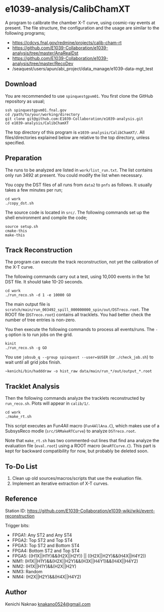 # e1039-analysis/CalibChamXT

A program to calibrate the chamber X-T curve, using cosmic-ray events at present.
The file structure, the configuration and the usage are similar to the following programs;

* https://cdcvs.fnal.gov/redmine/projects/calib-cham-rt
* https://github.com/E1039-Collaboration/e1039-analysis/tree/master/AnaRealDst
* https://github.com/E1039-Collaboration/e1039-analysis/tree/master/RecoDev
* /seaquest/users/apun/abi_project/data_manage/e1039-data-mgt_test


## Download

You are recommended to use `spinquestgpvm01`.
You first clone the GitHub repository as usual;

```
ssh spinquestgpvm01.fnal.gov
cd /path/to/your/working/directory
git clone git@github.com:E1039-Collaboration/e1039-analysis.git
cd e1039-analysis/CalibChamXT
```

The top directory of this program is `e1039-analysis/CalibChamXT/`.
All files/directories explained below are relative to the top directory, unless specified.


## Preparation

The runs to be analyzed are listed in `work/list_run.txt`.
The list contains only run 3492 at present.
You could modify the list when necessary.

You copy the DST files of all runs from `data2` to `pnfs` as follows.
It usually takes a few minutes per run;

```
cd work
./copy_dst.sh
```

The source code is located in `src/`.
The following commands set up the shell environment and compile the code;

```
source setup.sh
cmake-this
make-this
```


## Track Reconstruction

The program can execute the track reconstruction, not yet the calibration of the X-T curve.

The following commands carry out a test, using 10,000 events in the 1st DST file.
It should take 10-20 seconds.

```
cd work
./run_reco.sh -d 1 -e 10000 GO
```

The main output file is `scratch/main/run_003492_spill_000000000_spin/out/DSTreco.root`.
The ROOT file (`DSTreco.root`) contains all tracklets.
You had better check the number of tree entries is non-zero.

You then execute the following commands to process all events/runs.
The `-g` option is to run jobs on the grid.

```
kinit
./run_reco.sh -g GO
```

You use `jobsub_q --group spinquest --user=$USER` (or `./check_job.sh`) to wait until all grid jobs finish.

```
~kenichi/bin/hadddraw -o hist_raw data/main/run_*/out/output_*.root
```


## Tracklet Analysis

Then the following commands analyze the tracklets reconstructed by `run_reco.sh`.
Plots will appear in `calib/1/`.

```
cd work
./make_rt.sh
```

This script executes an Fun4All macro (`Fun4AllAna.C`), which makes use of a SubsysReco modle (`src/SRMakeRTCurve`) to analyze `DSTreco.root`.

Note that `make_rt.sh` has two commented-out lines that find ana analyze the evaluation file (`eval.root`) using a ROOT macro (`AnaRTCurve.C`).
This part is kept for backward compatibility for now, but probably be deleted soon.


## To-Do List

1. Clean up old sources/macros/scripts that use the evaluation file.
1. Implement an iterative extraction of X-T curves.


## Reference

Station ID:  https://github.com/E1039-Collaboration/e1039-wiki/wiki/event-reconstruction

Trigger bits:
* FPGA1: Any ST2 and Any ST4
* FPGA2: Top ST2 and Top ST4
* FPGA3: Top ST2 and Bottom ST4
* FPGA4: Bottom ST2 and Top ST4
* FPGA5: ((H1X||H1Y)&&(H2X||H2Y)) || ((H2X||H2Y)&&(H4X||H4Y2))
* NIM1: (H1X||H1Y)&&(H2X||H2Y)&&(H3X||H4Y1)&&(H4X||H4Y2)
* NIM2: (H1X||H1Y)&&(H2X||H2Y)
* NIM3: Random
* NIM4: (H2X||H2Y)&&(H4X||H4Y2)

## Author

Kenichi Naknao <knakano0524@gmail.com>
